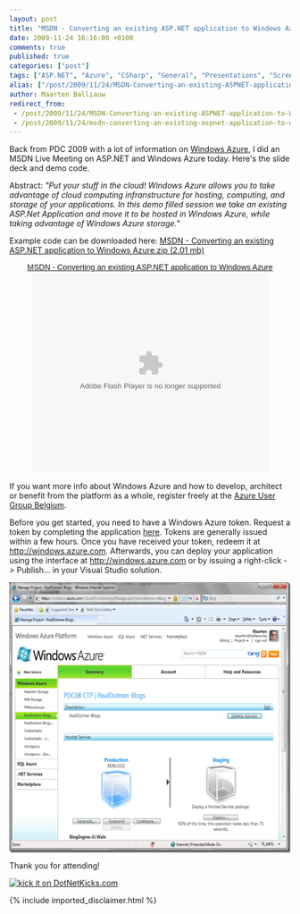 ```yaml
---
layout: post
title: "MSDN - Converting an existing ASP.NET application to Windows Azure"
date: 2009-11-24 16:16:00 +0100
comments: true
published: true
categories: ["post"]
tags: ["ASP.NET", "Azure", "CSharp", "General", "Presentations", "Screencasts"]
alias: ["/post/2009/11/24/MSDN-Converting-an-existing-ASPNET-application-to-Windows-Azure.aspx", "/post/2009/11/24/msdn-converting-an-existing-aspnet-application-to-windows-azure.aspx"]
author: Maarten Balliauw
redirect_from:
 - /post/2009/11/24/MSDN-Converting-an-existing-ASPNET-application-to-Windows-Azure.aspx
 - /post/2009/11/24/msdn-converting-an-existing-aspnet-application-to-windows-azure.aspx
---
```

<p>Back from PDC 2009 with a lot of information on <a href="http://www.azure.com" target="_blank">Windows Azure</a>, I did an MSDN Live Meeting on ASP.NET and Windows Azure today. Here's the slide deck and demo code.</p>
<p>Abstract: <em>"Put your stuff in the cloud! Windows Azure allows you to take advantage of cloud computing infranstructure for hosting, computing, and storage of your applications. In this demo filled session we take an existing ASP.Net Application and move it to be hosted in Windows Azure, while taking advantage of Windows Azure storage."</em></p>
<p>Example code can be downloaded here: <a href="/files/2009/11/MSDN+-+Converting+an+existing+ASP.NET+application+to+Windows+Azure.zip">MSDN - Converting an existing ASP.NET application to Windows Azure.zip (2.01 mb)</a></p>
<div style="width:100%;text-align:center;" id="__ss_2574471"><a style="font:14px Helvetica,Arial,Sans-serif;display:block;margin:12px 0 3px 0;text-decoration:underline;" href="http://www.slideshare.net/maartenba/msdn-converting-an-existing-aspnet-application-to-windows-azure" title="MSDN - Converting an existing ASP.NET application to Windows Azure">MSDN - Converting an existing ASP.NET application to Windows Azure</a><object style="margin:0px" width="425" height="355"><param name="movie" value="http://static.slidesharecdn.com/swf/ssplayer2.swf?doc=msdn-convertinganexistingasp-netapplicationtowindowsazure-091124091310-phpapp02&stripped_title=msdn-converting-an-existing-aspnet-application-to-windows-azure" /><param name="allowFullScreen" value="true"/><param name="allowScriptAccess" value="always"/><embed src="http://static.slidesharecdn.com/swf/ssplayer2.swf?doc=msdn-convertinganexistingasp-netapplicationtowindowsazure-091124091310-phpapp02&stripped_title=msdn-converting-an-existing-aspnet-application-to-windows-azure" type="application/x-shockwave-flash" allowscriptaccess="always" allowfullscreen="true" width="425" height="355"></embed></object></div>
<p>If you want more info about Windows Azure and how to develop, architect or benefit from the platform as a whole, register freely at the <a href="http://www.azug.be" target="_blank">Azure User Group Belgium</a>.</p>
<p>Before you get started, you need to have a Windows Azure token. Request a token by completing the application <a href="http://go.microsoft.com/fwlink/?LinkID=129453" target="_blank">here</a>. Tokens are generally issued within a few hours. Once you have received your token, redeem it at <a href="http://windows.azure.com/">http://windows.azure.com</a>. Afterwards, you can deploy your application using the interface at <a href="http://windows.azure.com">http://windows.azure.com</a> or by issuing a right-click -&gt; Publish... in your Visual Studio solution.</p>
<p><a href="/images/image_21.png"><img style="border-bottom: 0px; border-left: 0px; margin: 5px auto; display: block; float: none; border-top: 0px; border-right: 0px" title="Windos Azure Developer Portal" src="/images/image_thumb_7.png" border="0" alt="Windos Azure Developer Portal" width="607" height="484" /></a></p>
<p>Thank you for attending!</p>
<a href="http://www.dotnetkicks.com/kick/?url=/post/2009/11/24/MSDN-Converting-an-existing-ASPNET-application-to-Windows-Azure.aspx&amp;title=MSDN - Converting an existing ASP.NET application to Windows Azure">
                    <img src="http://www.dotnetkicks.com/Services/Images/KickItImageGenerator.ashx?url=/post/2009/11/24/MSDN-Converting-an-existing-ASPNET-application-to-Windows-Azure.aspx" border="0" alt="kick it on DotNetKicks.com" />
                  </a>

{% include imported_disclaimer.html %}

